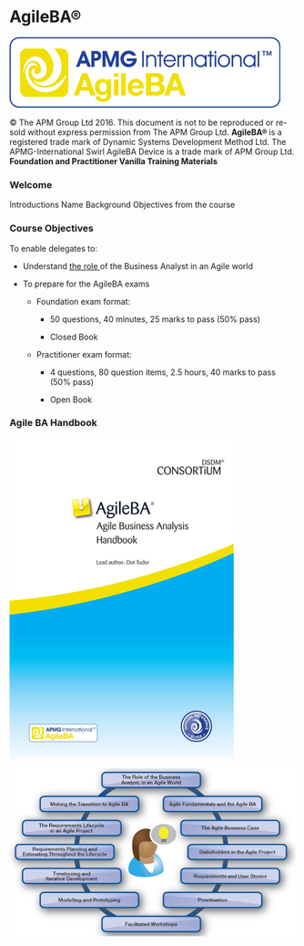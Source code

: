 <!SLIDE center subsection>

# AgileBA®

![](../images/graphic-1-0-1-962-1.png)

© The APM Group Ltd 2016. This document is not to be reproduced or re-sold without express permission from The APM Group Ltd. <b>AgileBA® </b>is a registered trade mark of Dynamic Systems Development Method Ltd. The APMG-International Swirl AgileBA Device is a trade mark of APM Group Ltd.
<b>Foundation and Practitioner Vanilla Training Materials</b>

<!SLIDE bullets incremental>

### Welcome
Introductions
Name
Background
Objectives from the course

<!SLIDE bullets incremental>

### Course Objectives
To enable delegates to:

* Understand <u>the role </u>of the Business Analyst in an Agile world

* To prepare for the AgileBA exams

  * Foundation exam format:

    * 50 questions, 40 minutes, 25 marks to pass                               (50% pass)

    * Closed Book

  * Practitioner exam format:

    * 4 questions, 80 question items, 2.5 hours, 40 marks to pass      (50% pass)

    * Open Book

<!SLIDE>

### Agile BA Handbook

![](../images/graphic0-0-4-1283-2.png)

<!SLIDE>

![](../images/graphic0-0-5-1187-3.png)
